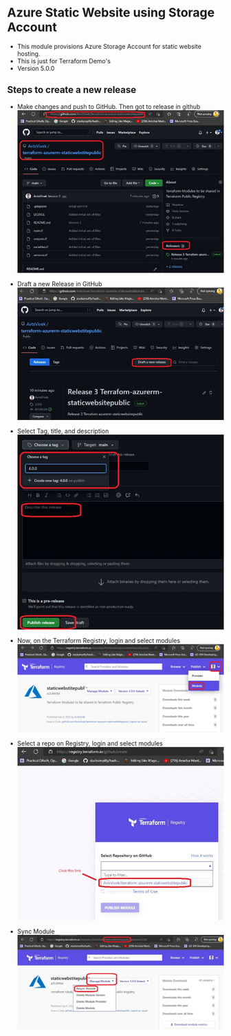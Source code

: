 # Azure Static Website using Storage Account
- This module provisions Azure Storage Account for static website hosting.
- This is just for Terraform Demo's
- Version 5.0.0


## Steps to create a new release

- Make changes and push to GitHub. Then got to release in github
![Release in Github](./Images/RelesaeInGithub.jpg)

- Draft a new Release in GitHub
![Draft a Release in Github](./Images/DraftANewRelease.jpg)


- Select Tag, title, and description
![Tab Title and desc](./Images/TabTitleAndDescription.jpg)


- Now, on the Terraform Registry, login and select modules
![Modules On Terraform Registry](./Images/TerraformRegistryModules.jpg)


- Select a repo on Registry, login and select modules
![Modules On Terraform Registry](./Images/SelectARepoOnGitHub.jpg)


- Sync Module
![Sync Module](./Images/SyncModule.jpg)

